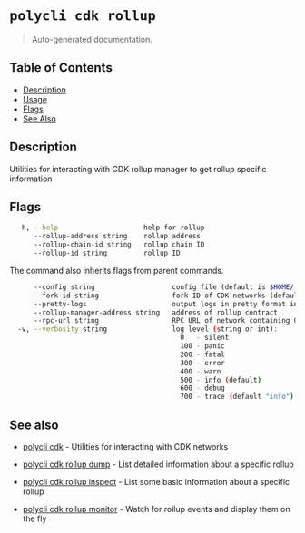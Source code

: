 # `polycli cdk rollup`

> Auto-generated documentation.

## Table of Contents

- [Description](#description)
- [Usage](#usage)
- [Flags](#flags)
- [See Also](#see-also)

## Description

Utilities for interacting with CDK rollup manager to get rollup specific information

## Flags

```bash
  -h, --help                     help for rollup
      --rollup-address string    rollup address
      --rollup-chain-id string   rollup chain ID
      --rollup-id string         rollup ID
```

The command also inherits flags from parent commands.

```bash
      --config string                   config file (default is $HOME/.polygon-cli.yaml)
      --fork-id string                  fork ID of CDK networks (default "12")
      --pretty-logs                     output logs in pretty format instead of JSON (default true)
      --rollup-manager-address string   address of rollup contract
      --rpc-url string                  RPC URL of network containing CDK contracts (default "http://localhost:8545")
  -v, --verbosity string                log level (string or int):
                                          0   - silent
                                          100 - panic
                                          200 - fatal
                                          300 - error
                                          400 - warn
                                          500 - info (default)
                                          600 - debug
                                          700 - trace (default "info")
```

## See also

- [polycli cdk](polycli_cdk.md) - Utilities for interacting with CDK networks
- [polycli cdk rollup dump](polycli_cdk_rollup_dump.md) - List detailed information about a specific rollup

- [polycli cdk rollup inspect](polycli_cdk_rollup_inspect.md) - List some basic information about a specific rollup

- [polycli cdk rollup monitor](polycli_cdk_rollup_monitor.md) - Watch for rollup events and display them on the fly

